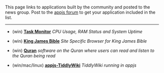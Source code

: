 This page links to applications built by the community and posted to the news group. Post to the [appjs forum](https://groups.google.com/forum/#!forum/appjs-dev) to get your application included in the list.

---

* (win) __[Task Monitor](https://github.com/composite/appjs/downloads)__
 _CPU Usage, RAM Status and System Uptime_

* (win) __[King James Bible](http://www.kingjamesbiblesociety.org/avbible/download/AvBible_Setup.exe)__
_Site Specific Browser for King James Bible_

* (win) __[Quran](http://sourceforge.net/projects/quranterjemah/)__
_software on the Quran where users can read and listen to the Quran being read_

* (win/mac/linux) __[appjs-TiddlyWiki](https://github.com/sihorton/appjs-TiddlyWiki/downloads)__
_TiddlyWiki running in appjs_
